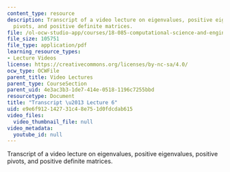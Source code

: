 ```yaml
---
content_type: resource
description: Transcript of a video lecture on eigenvalues, positive eigenvalues, positive
  pivots, and positive definite matrices.
file: /ol-ocw-studio-app/courses/18-085-computational-science-and-engineering-i-fall-2008/e9e6f912142731c48e751d0fdcdab615_18-085F08-L06.pdf
file_size: 105751
file_type: application/pdf
learning_resource_types:
- Lecture Videos
license: https://creativecommons.org/licenses/by-nc-sa/4.0/
ocw_type: OCWFile
parent_title: Video Lectures
parent_type: CourseSection
parent_uid: 4e3ac3b3-1de7-414e-0518-1196c7255bbd
resourcetype: Document
title: "Transcript \u2013 Lecture 6"
uid: e9e6f912-1427-31c4-8e75-1d0fdcdab615
video_files:
  video_thumbnail_file: null
video_metadata:
  youtube_id: null
---
```

Transcript of a video lecture on eigenvalues, positive eigenvalues, positive pivots, and positive definite matrices.